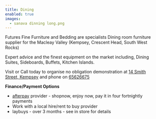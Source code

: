 ```yaml
---
title: Dining
enabled: true
images: 
  - sanava dinning long.png
---
```


Futures Fine Furniture and Bedding are specialists Dining room furniture supplier for the Macleay Valley (Kempsey, Crescent Head, South West Rocks)

Expert advice and the finest equipment on the market including, Dining Suites, Sideboards, Buffets, Kitchen Islands.

Visit or Call today to organise no obligation demonstration at [14 Smith Street, Kempsey](/contact) and phone on [65626675](tel:+61265626675)

**Finance/Payment Options**
* [afterpay](https://www.afterpay.com) provider - shopnow, enjoy now, pay it in four fortnightly payments
* Work with a local hire/rent to buy provider
* laybuys - over 3 months - see in store for details